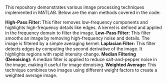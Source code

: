This repository demonstrates various image processing techniques implemented in MATLAB. Below are the main methods covered in the code:

**High-Pass Filter:**
This filter removes low-frequency components and highlights high-frequency details like edges. A kernel is defined and applied in the frequency domain to filter the image.
**Low-Pass Filter:**
This filter smooths an image by removing high-frequency noise and details. The image is filtered by a simple averaging kernel.
**Laplacian Filter:**
This filter detects edges by computing the second derivative of the image. It highlights regions with rapid intensity change.
**Median Filtering (Denoising):**
A median filter is applied to reduce salt-and-pepper noise in the image, making it useful for image denoising.
**Weighted Average:**
This technique combines two images using different weight factors to create a weighted average image.

